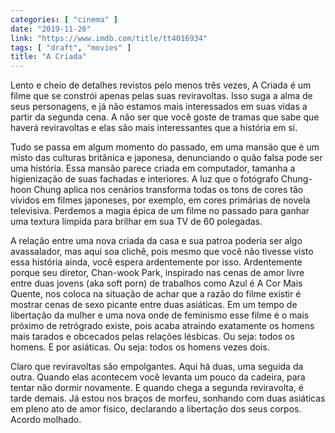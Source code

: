 ```yaml
---
categories: [ "cinema" ]
date: "2019-11-26"
link: "https://www.imdb.com/title/tt4016934"
tags: [ "draft", "movies" ]
title: "A Criada"
---
```

Lento e cheio de detalhes revistos pelo menos três vezes, A Criada é um filme que se constrói apenas pelas suas reviravoltas. Isso suga a alma de seus personagens, e já não estamos mais interessados em suas vidas a partir da segunda cena. A não ser que você goste de tramas que sabe que haverá reviravoltas e elas são mais interessantes que a história em si.

Tudo se passa em algum momento do passado, em uma mansão que é um misto das culturas britânica e japonesa, denunciando o quão falsa pode ser uma história. Essa mansão parece criada em computador, tamanha a higienização de suas fachadas e interiores. A luz que o fotógrafo Chung-hoon Chung	aplica nos cenários transforma todas os tons de cores tão vívidos em filmes japoneses, por exemplo, em cores primárias de novela televisiva. Perdemos a magia épica de um filme no passado para ganhar uma textura límpida para brilhar em sua TV de 60 polegadas.

A relação entre uma nova criada da casa e sua patroa poderia ser algo avassalador, mas aqui soa clichê, pois mesmo que você não tivesse visto essa história ainda, você espera ardentemente por isso. Ardentemente porque seu diretor, Chan-wook Park, inspirado nas cenas de amor livre entre duas jovens (aka soft porn) de trabalhos como Azul é A Cor Mais Quente, nos coloca na situação de achar que a razão do filme existir é mostrar cenas de sexo picante entre duas asiáticas. Em um tempo de libertação da mulher e uma nova onde de feminismo esse filme é o mais próximo de retrógrado existe, pois acaba atraindo exatamente os homens mais tarados e obcecados pelas relações lésbicas. Ou seja: todos os homens. E por asiáticas. Ou seja: todos os homens vezes dois.

Claro que reviravoltas são empolgantes. Aqui há duas, uma seguida da outra. Quando elas acontecem você levanta um pouco da cadeira, para tentar não dormir novamente. E quando chega a segunda reviravolta, é tarde demais. Já estou nos braços de morfeu, sonhando com duas asiáticas em pleno ato de amor físico, declarando a libertação dos seus corpos. Acordo molhado.

